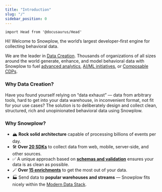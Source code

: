 ```yaml
---
title: "Introduction"
slug: "/"
sidebar_position: 0
---
```


```mdx-code-block
import Head from '@docusaurus/Head'
```

<Head><meta name='zd-site-verification' content='fly2zzu1qcv51s1ma9jds' /></Head>

Hi! Welcome to Snowplow, the world’s largest developer-first engine for collecting behavioral data.  

We are the leader in [Data Creation](https://snowplowanalytics.com/what-is-data-creation/?utm_source=docs&utm_content=introduction). Thousands of organizations of all sizes around the world generate, enhance, and model behavioral data with Snowplow to fuel [advanced analytics](https://snowplowanalytics.com/advanced-analytics/?utm_source=docs&utm_content=introduction), [AI/ML initiatives](https://snowplowanalytics.com/ai-ml/?utm_source=docs&utm_content=introduction), or [Composable CDPs](https://snowplowanalytics.com/composable-cdp/?utm_source=docs&utm_content=landing-page).

### Why Data Creation?

Have you found yourself relying on “data exhaust” — data from arbitrary tools, hard to get into your data warehouse, in inconvenient format, not fit for your use cases? The solution is to deliberately design and collect clean, structured, rich and unopinionated behavioral data using Snowplow.

### Why Snowplow?

* 🏔️ **Rock solid architecture** capable of processing billions of events per day.
* 🛠️ **Over [20 SDKs](/docs/collecting-data/collecting-from-own-applications/index.md)** to collect data from web, mobile, server-side, and other sources.
* ✅ A unique approach based on **[schemas and validation](/docs/understanding-your-pipeline/schemas/index.md)** ensures your data is as clean as possible.
* 🪄 **Over [15 enrichments](/docs/enriching-your-data/available-enrichments/index.md)** to get the most out of your data.
* 🏭 Send data to **popular warehouses and streams** — Snowplow fits nicely within the [Modern Data Stack](https://snowplowanalytics.com/blog/2021/05/12/modern-data-stack/?utm_source=docs&utm_content=landing-page).
